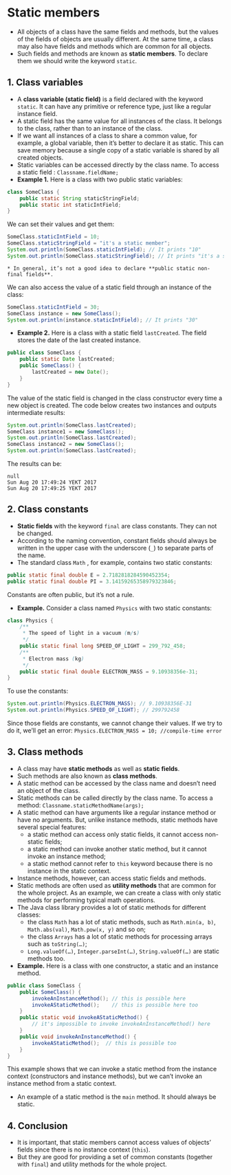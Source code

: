 # Static members
* All objects of a class have the same fields and methods, but the values of the fields of objects are usually different. At the same time, a class may also have fields and methods which are common for all objects.
* Such fields and methods are known as **static members**. To declare them we should write the keyword `static`.

## 1. Class variables
* A **class variable (static field)** is a field declared with the keyword `static`. It can have any primitive or reference type, just like a regular instance field. 
* A static field has the same value for all instances of the class. It belongs to the class, rather than to an instance of the class.
* If we want all instances of a class to share a common value, for example, a global variable, then it’s better to declare it as static. This can save memory because a single copy of a static variable is shared by all created objects.
* Static variables can be accessed directly by the class name. To access a static field :
`Classname.fieldName;`
* **Example 1.** Here is a class with two public static variables:
```java
class SomeClass {
    public static String staticStringField;
    public static int staticIntField;
} 
```
We can set their values and get them:
```java
SomeClass.staticIntField = 10;
SomeClass.staticStringField = "it's a static member";
System.out.println(SomeClass.staticIntField); // It prints "10"
System.out.println(SomeClass.staticStringField); // It prints "it's a static member"
```
	* In general, it’s not a good idea to declare **public static non-final fields**.
We can also access the value of a static field through an instance of the class:
```java
SomeClass.staticIntField = 30;
SomeClass instance = new SomeClass();
System.out.println(instance.staticIntField); // It prints "30" 
```
* **Example 2.** Here is a class with a static field `lastCreated`. The field stores the date of the last created instance.
```java
public class SomeClass {
    public static Date lastCreated;
    public SomeClass() {
        lastCreated = new Date();
    }
} 
```
The value of the static field is changed in the class constructor every time a new object is created.
The code below creates two instances and outputs intermediate results:
```java
System.out.println(SomeClass.lastCreated);
SomeClass instance1 = new SomeClass();
System.out.println(SomeClass.lastCreated);
SomeClass instance2 = new SomeClass();
System.out.println(SomeClass.lastCreated);
```
The results can be:
```
null
Sun Aug 20 17:49:24 YEKT 2017
Sun Aug 20 17:49:25 YEKT 2017
```

## 2. Class constants
* **Static fields** with the keyword `final` are class constants. They can not be changed. 
* According to the naming convention, constant fields should always be written in the upper case with the underscore (`_`) to separate parts of the name.
* The standard class `Math` , for example, contains two static constants:
```java
public static final double E = 2.7182818284590452354;
public static final double PI = 3.14159265358979323846; 
```
Constants are often public, but it’s not a rule.
* **Example.** Consider a class named `Physics` with two static constants:
```java
class Physics {
    /**
     * The speed of light in a vacuum (m/s)
     */
    public static final long SPEED_OF_LIGHT = 299_792_458;
    /**
     * Electron mass (kg)
     */
    public static final double ELECTRON_MASS = 9.10938356e-31;
} 
```
To use the constants:
```java
System.out.println(Physics.ELECTRON_MASS); // 9.10938356E-31
System.out.println(Physics.SPEED_OF_LIGHT); // 299792458
```
Since those fields are constants, we cannot change their values. If we try to do it, we’ll get an error:
`Physics.ELECTRON_MASS = 10; //compile-time error`

## 3. Class methods
* A class may have **static methods** as well as **static fields**. 
* Such methods are also known as **class methods**. 
* A static method can be accessed by the class name and doesn’t need an object of the class.
* Static methods can be called directly by the class name. To access a method:
`Classname.staticMethodName(args);`
* A static method can have arguments like a regular instance method or have no arguments. But, unlike instance methods, static methods have several special features:
	* a static method can access only static fields, it cannot access non-static fields;
	* a static method can invoke another static method, but it cannot invoke an instance method;
	* a static method cannot refer to `this` keyword because there is no instance in the static context.
* Instance methods, however, can access static fields and methods.
* Static methods are often used as **utility methods** that are common for the whole project. As an example, we can create a class with only static methods for performing typical math operations.
* The Java class library provides a lot of static methods for different classes:
	+ the class `Math` has a lot of static methods, such as `Math.min(a, b)`, `Math.abs(val)`, `Math.pow(x, y)` and so on;
	* the class `Arrays` has a lot of static methods for processing arrays such as `toString(…)`;
	* `Long.valueOf(…)`, `Integer.parseInt(…)`, `String.valueOf(…)` are static methods too.
* **Example.** Here is a class with one constructor, a static and an instance method.
```java
public class SomeClass {
    public SomeClass() {
        invokeAnInstanceMethod(); // this is possible here
        invokeAStaticMethod();    // this is possible here too
    }
    public static void invokeAStaticMethod() { 
        // it's impossible to invoke invokeAnInstanceMethod() here
    }
    public void invokeAnInstanceMethod() { 
        invokeAStaticMethod();  // this is possible too
    }
} 
```
This example shows that we can invoke a static method from the instance context (constructors and instance methods), but we can’t invoke an instance method from a static context.
* An example of a static method is the `main` method. It should always be static.

## 4. Conclusion
* It is important, that static members cannot access values of objects’ fields since there is no instance context (`this`).
* But they are good for providing a set of common constants (together with `final`) and utility methods for the whole project.
